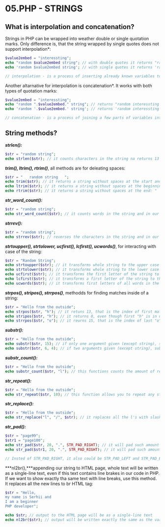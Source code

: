 # 05.PHP - STRINGS

## What is interpolation and concatenation?
Strings in PHP can be wrapped into weather double or single quotation marks. Only difference is, that the string wrapped by single quotes does not support interpolation*:

```php
$value2embed = "interessting";
echo "random $value2embed string"; // with double quotes it returns "random interessting string"
echo 'random $value2embed string'; // with single quotes it returns 'random $value2embed string'

// interpolation - is a process of inserting already known variables to the string. In PHP exist two syntaxes for it: first - just a name of variable: $value2embed, and second - with curly braces: {$value2embed}
```

Another altarnative for interpolation is concatenation*. It works with both types of quotation marks:

```php
$value2embed = "interessting";
echo "random ".$value2embed." string"; // returns "random interessting string"
echo 'random '.$value2embed.' string'; // returns 'random interessting string'

// concatenation - is a process of joining a few parts of variables into one. Syntax for concatenation in PHP uses simply a dot (.)
```


## String methods?

***strlen():***
```php
$str = "random string";
echo strlen($str); // it counts characters in the string na returns 13
```

***trim(), ltrim(), rtrim()***, all methods are for deleating spaces:
```php
$str = "   random string   ";
echo trim($str); // it returns a string without spaces at the start and at the end: "random string"
echo ltrim($str); // it returns a string without spaces at the beginning: "random string   "
echo rtrim($str); // it returns a string without spaces at the end: "   random string"
```

***str_word_count():***
```php
$str = "random string";
echo str_word_count($str); // it counts words in the string and in our situation returns 2
```

***strrev():***
```php
$str = "random string";
echo strrev($str); // reverses the characters in the string and in our situation returns "gnirts modnar"
```

***strtoupper(), strtolower, ucfirst(), lcfirst(), ucwords()***, for interacting with case of the string:
```php
$str = "Random String";
echo strtoupper($str); // it transforms whole string to the upper case and returns RANDOM STRING
echo strtolower($str); // it transforms whole string to the lower case and returns random string
echo ucfirst($str); // it transforms the first letter of the string to the upper case and returns "Random String"
echo lcfirst($str); // it transforms a first letter of the string to the lower case and returns "random String"
echo ucwords($str); // it transforms first letters of all words in the string and in our situation doesn't bring changes to it: "Random String"
```

***strpos(), stripos(), strrpos()***, methodds for finding matches inside of a string:
```php
$str = "Hello from the outside";
echo strpos($str, "h"); // it retuns 13, that is the index of first match found. It doesn't grab first "h" from "Hello", because it is in uppercase. This function is case-sensitive
echo stripos($str, "h"); // it returns 0, even though first "h" is in uppercase, stripos() ignores it
echo strrpos($str, "o"); // it reurns 15, that is the index of last "o" found. 
```

***substr():***
```php
$str = "Hello from the outside";
echo substr($str, 15); // if only one argument given (except string), substring will be cut from index which is our second argument (it is 15) to the end, in our case it returns "outside"
echo substr($str, 6, 4); // if two arguments given (except string), substring will be started cuting from index which is our second argument, and this string will have length which equals to our third argument. In our case it returns "from"
```

***substr_count():***
```php
$str = "Hello from the outside";
echo substr_count($str, "l"); // this functions counts the amount of repetition of given substring and in our case returns 2
```

***str_repeat():***
```php
$str = "Hello from the outside";
echo str_repeat($str, 10); // this function allows you to repeat any string so many times you want. In our case it is 13 and it returns "Hello from the outsideHello from the outsideHello from the outsideHello from the outsideHello from the outsideHello from the outsideHello from the outsideHello from the outsideHello from the outsideHello from the outside"
```

***str_replace():***
```php
$str = "Hello from the outside";
echo str_replace("l", "/", $str); // it replaces all the l's with slashes and returns "He//o from the outside"
```

***str_pad():***
```php
$str = "page99";
$str1 = "page100";
echo str_pad($str, 20, ".", STR_PAD_RIGHT); // it will pad such amount of dots to the right side of value, so it makes a length of 20 characters. In our case it returns "page99.............."
echo str_pad($str1, 20, ".", STR_PAD_RIGHT); // it will pad such amount of dots to the right side of value, so it makes a length of 20 characters. In our case it returns "page100............."

// Insted of STR_PAD_RIGHT, it also could be STR_PAD_LEFT and STR_PAD_BOTH
```

***nl2br(),***appending our string to HTML page, whole text will be written as a single-line text, even if this text contains line brakes in our code in PHP. If we want to show exactly tha same text with line breaks, use this method. It replaces all the new lines to br HTML tag:
```php
$str = "Hello, 
my name is Serhii and 
I am a beginner 
PHP developer";

echo $str; // output to the HTML page will be as a single-line text
echo nl2br($str); // output will be written exactly the same as the variable $str
```